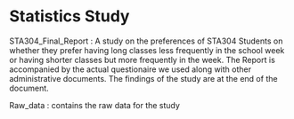 # Statistics Study

STA304_Final_Report : A study on the preferences of STA304 Students on whether they prefer having long classes less frequently in the school week or having shorter classes but more frequently in the week. The Report is accompanied by the actual questionaire we used along with other administrative documents. The findings of the study are at the end of the document.

Raw_data : contains the raw data for the study
